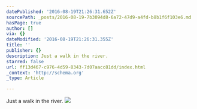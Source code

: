```yaml
---
datePublished: '2016-08-19T21:26:31.652Z'
sourcePath: _posts/2016-08-19-7b3094d8-6a72-47d9-a4fd-b8b1f6f103e6.md
hasPage: true
author: []
via: {}
dateModified: '2016-08-19T21:26:31.355Z'
title: ''
publisher: {}
description: Just a walk in the river.
starred: false
url: ff13d467-c976-4d59-8343-7d07aacc81dd/index.html
_context: 'http://schema.org'
_type: Article

---
```

Just a walk in the river.
![](https://the-grid-user-content.s3-us-west-2.amazonaws.com/1c179d11-a90b-4ef8-b039-ee6f0c639360.jpg)